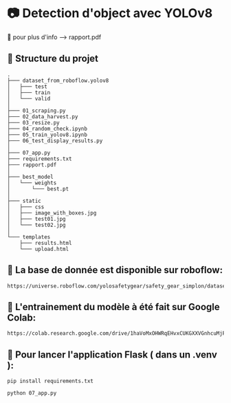 # 📷 Detection d'object avec YOLOv8
🔭 pour plus d'info --> rapport.pdf
## 🌳  Structure du projet
```
.
├─── dataset_from_roboflow.yolov8
│   ├─── test
│   ├─── train
│   └─── valid
│
├─── 01_scraping.py
├─── 02_data_harvest.py
├─── 03_resize.py
├─── 04_random_check.ipynb
├─── 05_train_yolov8.ipynb
├─── 06_test_display_results.py
│
├─── 07_app.py
├─── requirements.txt
├─── rapport.pdf
│
├─── best_model
│   └─── weights
│       └─── best.pt
│
├─── static
│   ├─── css
│   ├─── image_with_boxes.jpg
│   ├─── test01.jpg
│   └─── test02.jpg
│
└─── templates
    ├─── results.html
    └─── upload.html
```

## 💾 La base de donnée est disponible sur roboflow:
 ```
https://universe.roboflow.com/yolosafetygear/safety_gear_simplon/dataset/3
 ```

## 💪 L'entrainement du modèle à été fait sur Google Colab:
 ```
 https://colab.research.google.com/drive/1haVoMxOHWRqEHvxCUKGXXVGnhcuMjPEo
 ```

## 🏃  Pour lancer l'application Flask ( dans un .venv ):

```
pip install requirements.txt
```

```
python 07_app.py
```
